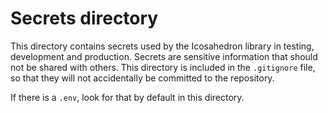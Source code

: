 # Secrets directory

This directory contains secrets used by the Icosahedron library in testing, development and production. Secrets are 
sensitive information that should not be shared with others. This directory is included in the `.gitignore` file, so
that they will not accidentally be committed to the repository.

If there is a `.env`, look for that by default in this directory.
